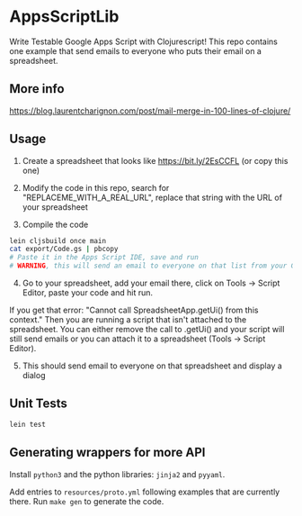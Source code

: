 # AppsScriptLib

Write Testable Google Apps Script with Clojurescript!
This repo contains one example that send emails to everyone who puts their email
on a spreadsheet.

## More info

https://blog.laurentcharignon.com/post/mail-merge-in-100-lines-of-clojure/

## Usage

1) Create a spreadsheet that looks like https://bit.ly/2EsCCFL (or copy this one)

2) Modify the code in this repo, search for "REPLACEME_WITH_A_REAL_URL", replace that string
with the URL of your spreadsheet

3) Compile the code

```sh
lein cljsbuild once main
cat export/Code.gs | pbcopy
# Paste it in the Apps Script IDE, save and run
# WARNING, this will send an email to everyone on that list from your Google Account: https://bit.ly/2EsCCFL
```

4) Go to your spreadsheet, add your email there, click on Tools -> Script Editor, paste your code and
hit run.

If you get that error: "Cannot call SpreadsheetApp.getUi() from this context."
Then you are running a script that isn't attached to the spreadsheet. You can
either remove the call to .getUi() and your script will still send emails or you
can attach it to a spreadsheet (Tools -> Script Editor).

5) This should send email to everyone on that spreadsheet and display a dialog

## Unit Tests

``` sh
lein test
```

## Generating wrappers for more API

Install `python3` and the python libraries: `jinja2` and `pyyaml`.

Add entries to `resources/proto.yml` following examples that are currently
there. Run `make gen` to generate the code.
